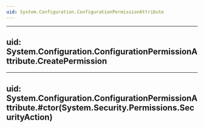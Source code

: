 ```yaml
---
uid: System.Configuration.ConfigurationPermissionAttribute
---
```


---
uid: System.Configuration.ConfigurationPermissionAttribute.CreatePermission
---

---
uid: System.Configuration.ConfigurationPermissionAttribute.#ctor(System.Security.Permissions.SecurityAction)
---
